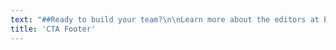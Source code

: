 ```yaml
---
text: "##Ready to build your team?\n\nLearn more about the editors at Book Light Editorial.\n\n#### Carly Hayward, laura Dennison, and Michael Tizzano\n\n[![Carly Hayward]({{ url('theme://images/profile/Book_Light_Editorial_Carly_Hayward_small.jpg') }}){.cta-profile-img}](/team#carly)\n[![Laura Dennison]({{ url('theme://images/profile/Book_Light_Editorial_Laura_Dennison_small.jpg') }}){.cta-profile-img}](/team#laura)\n[![Michael Tizzano]({{ url('theme://images/profile/Book_Light_Editorial_Michael_Tizzano_small.jpg') }}){.cta-profile-img}](/team#michael)\n\n[Our Team](/team){.button}"
title: 'CTA Footer'
---
```


